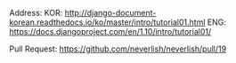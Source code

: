 Address:
  KOR: http://django-document-korean.readthedocs.io/ko/master/intro/tutorial01.html
  ENG: https://docs.djangoproject.com/en/1.10/intro/tutorial01/

Pull Request: https://github.com/neverlish/neverlish/pull/19
